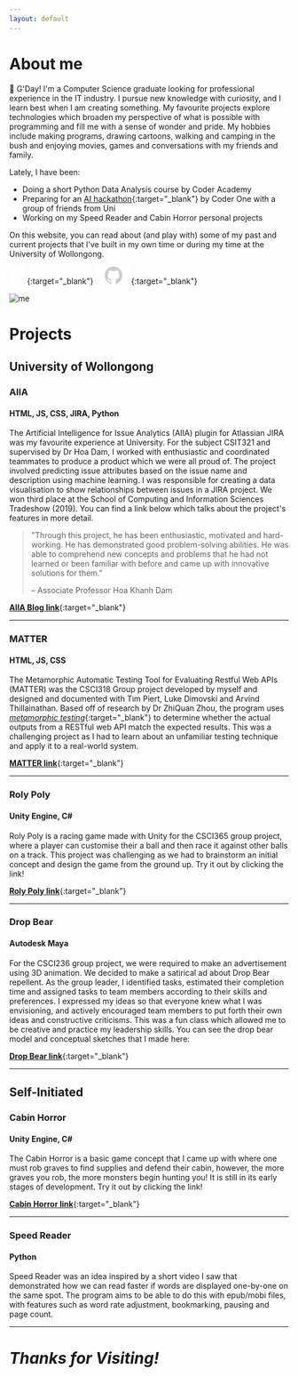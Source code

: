```yaml
---
layout: default
---
```


# About me

🤠 G'Day! I'm a Computer Science graduate looking for professional experience in the IT industry. I pursue new knowledge with curiosity, and I learn best when I am creating something. My favourite projects explore technologies which broaden my perspective of what is possible with programming and fill me with a sense of wonder and pride. My hobbies include making programs, drawing cartoons, walking and camping in the bush and enjoying movies, games and conversations with my friends and family. 

Lately, I have been:
* Doing a short Python Data Analysis course by Coder Academy
* Preparing for an [AI hackathon](https://www.gocoder.one/aisports){:target="_blank"} by Coder One with a group of friends from Uni
* Working on my Speed Reader and Cabin Horror personal projects

On this website, you can read about (and play with) some of my past and current projects that I've built in my own time or during my time at the University of Wollongong.

[![linkedin](linkedin.png)](https://www.linkedin.com/in/oliver-rankin-starcevic-aaa1b917a/){:target="_blank"}
[![github](github.png)](https://github.com/Rankstaro){:target="_blank"}

![me](https://i.imgur.com/1iozqdm.jpg)

# Projects
## University of Wollongong
### AIIA
#### HTML, JS, CSS, JIRA, Python

The Artificial Intelligence for Issue Analytics (AIIA) plugin for Atlassian JIRA was my favourite experience at University. For the subject CSIT321 and supervised by Dr Hoa Dam, I worked with enthusiastic and coordinated teammates to produce a product which we were all proud of. The project involved predicting issue attributes based on the issue name and description using machine learning. I was responsible for creating a data visualisation to show relationships between issues in a JIRA project. We won third place at the School of Computing and Information Sciences Tradeshow (2019). You can find a link below which talks about the project's features in more detail.
> "Through this   project, he   has   been   enthusiastic,   motivated   and   hard-working. He has demonstrated  good  problem-solving  abilities.  He  was  able  to  comprehend  new concepts  and  problems  that  he  had  not  learned  or  been  familiar  with  before  and  came  up  with  innovative  solutions for them."
> 
> &ndash; Associate Professor Hoa Khanh Dam

[**AIIA Blog link**](https://blog.developer.atlassian.com/artificial-intelligence-for-issue-analytics-a-machine-learning-powered-jira-cloud-app/){:target="_blank"}
* * *
### MATTER
#### HTML, JS, CSS

The Metamorphic Automatic Testing Tool for Evaluating Restful Web APIs (MATTER) was the CSCI318 Group project developed by myself and designed and documented with Tim Piert, Luke Dimovski and Arvind Thillainathan. Based off of research by Dr ZhiQuan Zhou, the program uses [_metamorphic testing_](https://en.wikipedia.org/wiki/Metamorphic_testing){:target="_blank"} to determine whether the actual outputs from a RESTful web API match the expected results. This was a challenging project as I had to learn about an unfamiliar testing technique and apply it to a real-world system. 

[**MATTER link**](./MATTER/metamorphicTest.html){:target="_blank"}
* * *
### Roly Poly
#### Unity Engine, C#

Roly Poly is a racing game made with Unity for the CSCI365 group project, where a player can customise their a ball and then race it against other balls on a track. This project was challenging as we had to brainstorm an initial concept and design the game from the ground up. Try it out by clicking the link!

[**Roly Poly link**](./RolyPoly/RolyPoly.html){:target="_blank"}
* * *
### Drop Bear
#### Autodesk Maya

For the CSCI236 group project, we were required to make an advertisement using 3D animation. We decided to make a satirical ad about Drop Bear repellent. As the group leader, I identified tasks, estimated their completion time and assigned tasks to team members according to their skills and preferences. I expressed my ideas so that everyone knew what I was envisioning, and actively encouraged team members to put forth their own ideas and constructive criticisms. This was a fun class which allowed me to be creative and practice my leadership skills. You can see the drop bear model and conceptual sketches that I made here:  

[**Drop Bear link**](./DropBear.html){:target="_blank"}
* * *
## Self-Initiated
### Cabin Horror
#### Unity Engine, C#

The Cabin Horror is a basic game concept that I came up with where one must rob graves to find supplies and defend their cabin, however, the more graves you rob, the more monsters begin hunting you! It is still in its early stages of development. Try it out by clicking the link!

[**Cabin Horror link**](./CabinHorror/CabinHorror.html){:target="_blank"}
* * *
### Speed Reader
#### Python

Speed Reader was an idea inspired by a short video I saw that demonstrated how we can read faster if words are displayed one-by-one on the same spot. The program aims to be able to do this with epub/mobi files, with features such as word rate adjustment, bookmarking, pausing and page count. 
* * *

# _Thanks for Visiting!_
